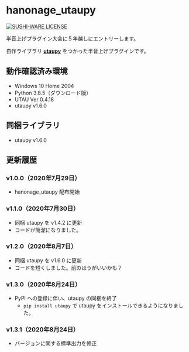 # hanonage_utaupy

[![SUSHI-WARE LICENSE](https://img.shields.io/badge/license-SUSHI--WARE%F0%9F%8D%A3-blue.svg)](https://github.com/MakeNowJust/sushi-ware)

半音上げプラグイン大会に５年越しにエントリーします。

自作ライブラリ **[utaupy](https://github.com/oatsu-gh/utaupy)** をつかった半音上げプラグインです。

## 動作確認済み環境

- Windows 10 Home 2004
- Python 3.8.5（ダウンロード版）
- UTAU Ver 0.4.18
- utaupy v1.6.0

## 同梱ライブラリ

- utaupy v1.6.0

## 更新履歴

### v1.0.0（2020年7月29日）

- hanonage_utaupy 配布開始

### v1.1.0（2020年7月30日）

- 同梱 utaupy を v1.4.2 に更新
- コードが簡潔になりました。

### v1.2.0（2020年8月7日）

- 同梱 utaupy を v1.6.0 に更新
- コードを短くしました。前のほうがいいかも？

### v1.3.0（2020年8月24日）

- PyPI への登録に伴い、utaupy の同梱を終了
  - `pip install utaupy` で utaupy をインストールできるようになりました。

### v1.3.1（2020年8月24日）

- バージョンに関する標準出力を修正

